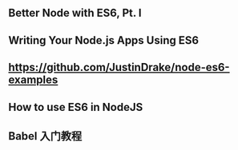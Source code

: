 ## Better Node with ES6, Pt. I

## Writing Your Node.js Apps Using ES6

## https://github.com/JustinDrake/node-es6-examples

## How to use ES6 in NodeJS

## Babel 入门教程